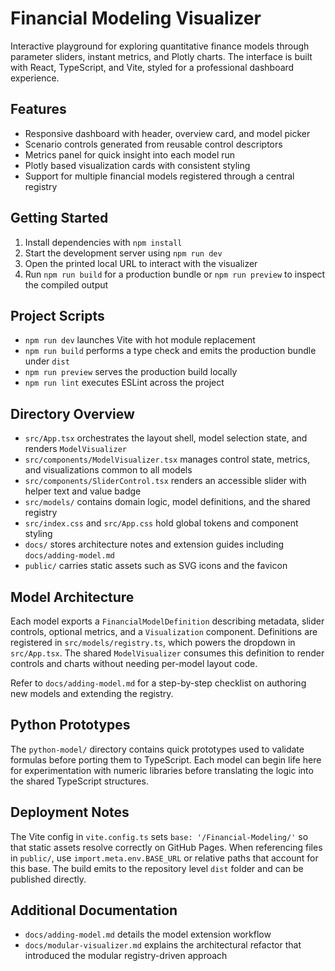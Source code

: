 # Financial Modeling Visualizer

Interactive playground for exploring quantitative finance models through parameter sliders, instant metrics, and Plotly charts. The interface is built with React, TypeScript, and Vite, styled for a professional dashboard experience.

## Features

- Responsive dashboard with header, overview card, and model picker
- Scenario controls generated from reusable control descriptors
- Metrics panel for quick insight into each model run
- Plotly based visualization cards with consistent styling
- Support for multiple financial models registered through a central registry

## Getting Started

1. Install dependencies with `npm install`
2. Start the development server using `npm run dev`
3. Open the printed local URL to interact with the visualizer
4. Run `npm run build` for a production bundle or `npm run preview` to inspect the compiled output

## Project Scripts

- `npm run dev` launches Vite with hot module replacement
- `npm run build` performs a type check and emits the production bundle under `dist`
- `npm run preview` serves the production build locally
- `npm run lint` executes ESLint across the project

## Directory Overview

- `src/App.tsx` orchestrates the layout shell, model selection state, and renders `ModelVisualizer`
- `src/components/ModelVisualizer.tsx` manages control state, metrics, and visualizations common to all models
- `src/components/SliderControl.tsx` renders an accessible slider with helper text and value badge
- `src/models/` contains domain logic, model definitions, and the shared registry
- `src/index.css` and `src/App.css` hold global tokens and component styling
- `docs/` stores architecture notes and extension guides including `docs/adding-model.md`
- `public/` carries static assets such as SVG icons and the favicon

## Model Architecture

Each model exports a `FinancialModelDefinition` describing metadata, slider controls, optional metrics, and a `Visualization` component. Definitions are registered in `src/models/registry.ts`, which powers the dropdown in `src/App.tsx`. The shared `ModelVisualizer` consumes this definition to render controls and charts without needing per-model layout code.

Refer to `docs/adding-model.md` for a step-by-step checklist on authoring new models and extending the registry.

## Python Prototypes

The `python-model/` directory contains quick prototypes used to validate formulas before porting them to TypeScript. Each model can begin life here for experimentation with numeric libraries before translating the logic into the shared TypeScript structures.

## Deployment Notes

The Vite config in `vite.config.ts` sets `base: '/Financial-Modeling/'` so that static assets resolve correctly on GitHub Pages. When referencing files in `public/`, use `import.meta.env.BASE_URL` or relative paths that account for this base. The build emits to the repository level `dist` folder and can be published directly.

## Additional Documentation

- `docs/adding-model.md` details the model extension workflow
- `docs/modular-visualizer.md` explains the architectural refactor that introduced the modular registry-driven approach
